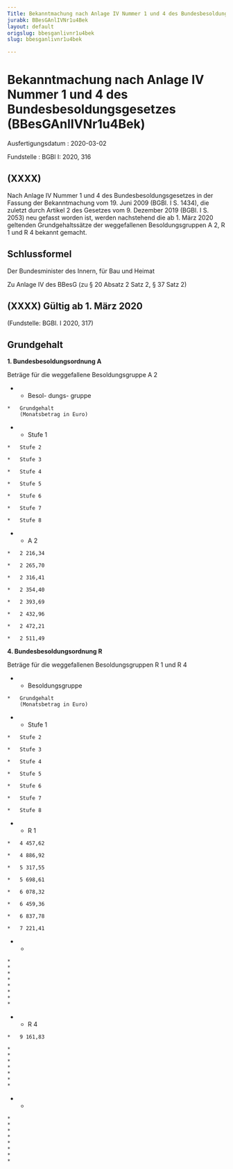 ```yaml
---
Title: Bekanntmachung nach Anlage IV Nummer 1 und 4 des Bundesbesoldungsgesetzes
jurabk: BBesGAnlIVNr1u4Bek
layout: default
origslug: bbesganlivnr1u4bek
slug: bbesganlivnr1u4bek

---
```


# Bekanntmachung nach Anlage IV Nummer 1 und 4 des Bundesbesoldungsgesetzes (BBesGAnlIVNr1u4Bek)

Ausfertigungsdatum
:   2020-03-02

Fundstelle
:   BGBl I: 2020, 316


## (XXXX)

Nach Anlage IV Nummer 1 und 4 des Bundesbesoldungsgesetzes in der Fassung der Bekanntmachung vom 19. Juni 2009 (BGBl. I S. 1434), die zuletzt durch Artikel 2 des Gesetzes vom 9. Dezember 2019 (BGBl. I S. 2053) neu gefasst worden ist, werden nachstehend die ab 1. März 2020 geltenden Grundgehaltssätze der weggefallenen Besoldungsgruppen A 2, R 1 und R 4 bekannt gemacht.


## Schlussformel

Der Bundesminister des Innern, für Bau und Heimat

Zu Anlage IV des BBesG
(zu § 20 Absatz 2 Satz 2, § 37 Satz 2)

## (XXXX) Gültig ab 1. März 2020

(Fundstelle: BGBl. I 2020, 317)


## **Grundgehalt**

**1. Bundesbesoldungsordnung A**

Beträge für die weggefallene Besoldungsgruppe A 2

*    *   Besol-
        dungs-
        gruppe

    *   Grundgehalt
        (Monatsbetrag in Euro)


*    *   Stufe 1

    *   Stufe 2

    *   Stufe 3

    *   Stufe 4

    *   Stufe 5

    *   Stufe 6

    *   Stufe 7

    *   Stufe 8


*    *   A 2

    *   2 216,34

    *   2 265,70

    *   2 316,41

    *   2 354,40

    *   2 393,69

    *   2 432,96

    *   2 472,21

    *   2 511,49




**4. Bundesbesoldungsordnung R**

Beträge für die weggefallenen Besoldungsgruppen R 1 und R 4

*    *   Besoldungsgruppe

    *   Grundgehalt
        (Monatsbetrag in Euro)


*    *   Stufe 1

    *   Stufe 2

    *   Stufe 3

    *   Stufe 4

    *   Stufe 5

    *   Stufe 6

    *   Stufe 7

    *   Stufe 8


*    *   R 1

    *   4 457,62

    *   4 886,92

    *   5 317,55

    *   5 698,61

    *   6 078,32

    *   6 459,36

    *   6 837,78

    *   7 221,41




*    *
    *
    *
    *
    *
    *
    *
    *
    *

*    *   R 4

    *   9 161,83

    *
    *
    *
    *
    *
    *
    *

*    *
    *
    *
    *
    *
    *
    *
    *
    *



